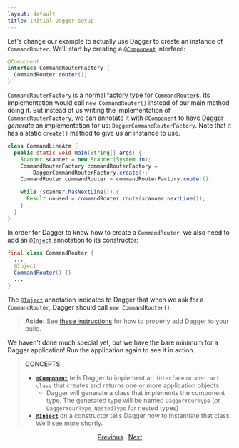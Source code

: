 ```yaml
---
layout: default
title: Initial Dagger setup
---
```


Let's change our example to actually use Dagger to create an instance of
`CommandRouter`. We'll start by creating a [`@Component`] interface:

```java
@Component
interface CommandRouterFactory {
  CommandRouter router();
}
```

`CommandRouterFactory` is a normal factory type for `CommandRouter`s. Its
implementation would call `new CommandRouter()` instead of our main method doing
it. But instead of us writing the implementation of `CommandRouterFactory`, we
can annotate it with [`@Component`] to have Dagger _generate_ an implementation
for us: `DaggerCommandRouterFactory`. Note that it has a static `create()`
method to give us an instance to use.

```java
class CommandLineAtm {
  public static void main(String[] args) {
    Scanner scanner = new Scanner(System.in);
    CommandRouterFactory commandRouterFactory =
        DaggerCommandRouterFactory.create();
    CommandRouter commandRouter = commandRouterFactory.router();

    while (scanner.hasNextLine()) {
      Result unused = commandRouter.route(scanner.nextLine());
    }
  }
}
```

In order for Dagger to know how to create a `CommandRouter`, we also need to add
an [`@Inject`] annotation to its constructor:

```java
final class CommandRouter {
  ...
  @Inject
  CommandRouter() {}
  ...
}
```

The [`@Inject`] annotation indicates to Dagger that when we ask for a
`CommandRouter`, Dagger should call `new CommandRouter()`.

> **Aside:** See [these instructions] for how to properly add Dagger to your
> build.

[these instructions]: https://github.com/google/dagger#installation

We haven't done much special yet, but we have the bare minimum for a Dagger
application! Run the application again to see it in action.

> **CONCEPTS**
>
> *   **[`@Component`]** tells Dagger to implement an `interface` or `abstract
>     class` that creates and returns one or more application objects.
>     *   Dagger will generate a class that implements the component type. The
>         generated type will be named `DaggerYourType` (or
>         `DaggerYourType_NestedType` for nested types)
> *   **[`@Inject`]** on a constructor tells Dagger how to instantiate that
>     class. We'll see more shortly.

<section style="text-align: center" markdown="1">

[Previous](01-setup) · [Next](03-first-command)

</section>

[`@Component`]: https://dagger.dev/api/latest/dagger/Component.html
[`@Inject`]: http://docs.oracle.com/javaee/7/api/javax/inject/Inject.html
